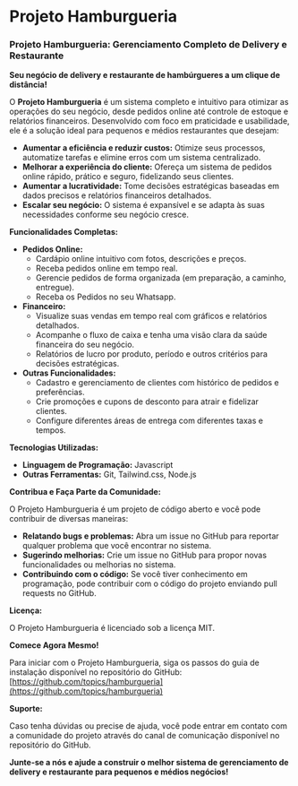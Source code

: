 # Projeto Hamburgueria

###  Projeto Hamburgueria: Gerenciamento Completo de Delivery e Restaurante

**Seu negócio de delivery e restaurante de hambúrgueres a um clique de distância!**

O **Projeto Hamburgueria** é um sistema completo e intuitivo para otimizar as operações do seu negócio, desde pedidos online até controle de estoque e relatórios financeiros. Desenvolvido com foco em praticidade e usabilidade, ele é a solução ideal para pequenos e médios restaurantes que desejam:

-   **Aumentar a eficiência e reduzir custos:**  Otimize seus processos, automatize tarefas e elimine erros com um sistema centralizado.
-   **Melhorar a experiência do cliente:**  Ofereça um sistema de pedidos online rápido, prático e seguro, fidelizando seus clientes.
-   **Aumentar a lucratividade:**  Tome decisões estratégicas baseadas em dados precisos e relatórios financeiros detalhados.
-   **Escalar seu negócio:**  O sistema é expansível e se adapta às suas necessidades conforme seu negócio cresce.

**Funcionalidades Completas:**

-   **Pedidos Online:**
    -   Cardápio online intuitivo com fotos, descrições e preços.
    -   Receba pedidos online em tempo real.
    -   Gerencie pedidos de forma organizada (em preparação, a caminho, entregue).
    -   Receba os Pedidos no seu Whatsapp.
-   **Financeiro:**
    -   Visualize suas vendas em tempo real com gráficos e relatórios detalhados.
    -   Acompanhe o fluxo de caixa e tenha uma visão clara da saúde financeira do seu negócio.
    -   Relatórios de lucro por produto, período e outros critérios para decisões estratégicas.
-   **Outras Funcionalidades:**
    -   Cadastro e gerenciamento de clientes com histórico de pedidos e preferências.
    -   Crie promoções e cupons de desconto para atrair e fidelizar clientes.
    -   Configure diferentes áreas de entrega com diferentes taxas e tempos.

**Tecnologias Utilizadas:**

-   **Linguagem de Programação:**  Javascript
-   **Outras Ferramentas:**  Git, Tailwind.css, Node.js

**Contribua e Faça Parte da Comunidade:**

O Projeto Hamburgueria é um projeto de código aberto e você pode contribuir de diversas maneiras:

-   **Relatando bugs e problemas:**  Abra um issue no GitHub para reportar qualquer problema que você encontrar no sistema.
-   **Sugerindo melhorias:**  Crie um issue no GitHub para propor novas funcionalidades ou melhorias no sistema.
-   **Contribuindo com o código:**  Se você tiver conhecimento em programação, pode contribuir com o código do projeto enviando pull requests no GitHub.

**Licença:**

O Projeto Hamburgueria é licenciado sob a licença MIT.

**Comece Agora Mesmo!**

Para iniciar com o Projeto Hamburgueria, siga os passos do guia de instalação disponível no repositório do GitHub: [https://github.com/topics/hamburgueria](https://github.com/topics/hamburgueria)

**Suporte:**

Caso tenha dúvidas ou precise de ajuda, você pode entrar em contato com a comunidade do projeto através do canal de comunicação disponível no repositório do GitHub.

**Junte-se a nós e ajude a construir o melhor sistema de gerenciamento de delivery e restaurante para pequenos e médios negócios!**
